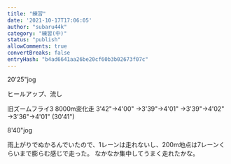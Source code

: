 ```yaml
---
title: "練習"
date: '2021-10-17T17:06:05'
author: "subaru44k"
category: "練習(中)"
status: "publish"
allowComments: true
convertBreaks: false
entryHash: "b4ad6641aa26be20cf60b3b02673f07c"
---
```

20'25"jog

ヒールアップ、流し

旧ズームフライ3
8000m変化走
3'42"→4'00"
→3'39"→4'01"
→3'39"→4'02"
→3'36"→4'01"
(30'41")

8'40"jog

雨上がりでぬかるんでいたので、1レーンは走れないし、200m地点は7レーンくらいまで膨らむ感じで走った。
なかなか集中してうまく走れたかな。
